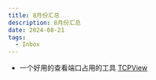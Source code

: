```yaml
---
title: 8月份汇总
description: 8月份汇总
date: 2024-08-21
tags:
  - Inbox
---
```


- 一个好用的查看端口占用的工具 [TCPView](https://learn.microsoft.com/zh-cn/sysinternals/downloads/tcpview)
